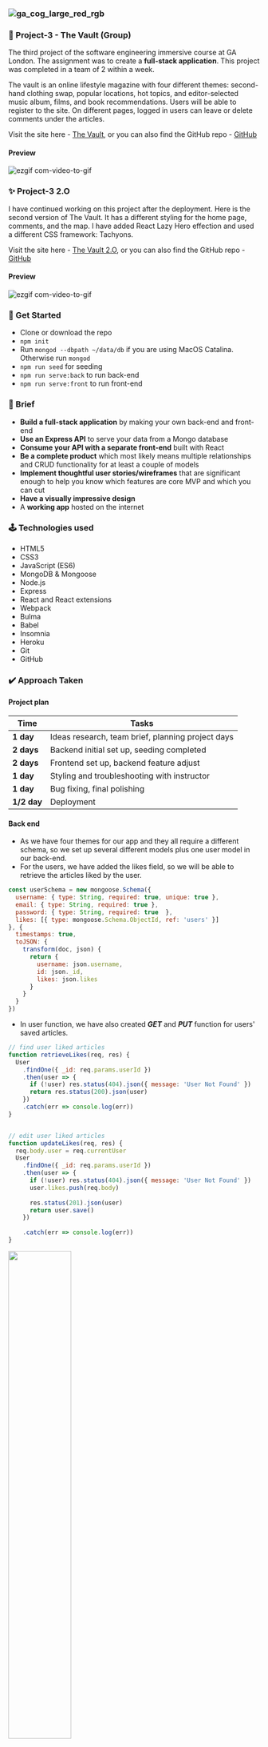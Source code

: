 ### ![ga_cog_large_red_rgb](https://cloud.githubusercontent.com/assets/40461/8183776/469f976e-1432-11e5-8199-6ac91363302b.png)


### 🚩 Project-3 - The Vault (Group) ###

The third project of the software engineering immersive course at GA London. The assignment was to create a **full-stack application**. This project was completed in a team of 2 within a week. 

The vault is an online lifestyle magazine with four different themes: second-hand clothing swap, popular locations, hot topics, and editor-selected music album, films, and book recommendations. Users will be able to register to the site. On different pages, logged in users can leave or delete comments under the articles. 

Visit the site here - [The Vault](https://project-3-the-vault.herokuapp.com/), or you can also find the GitHub repo - [GitHub](https://github.com/Aichi-Chang/SEI-Project-3)

#### Preview
![ezgif com-video-to-gif](https://media.giphy.com/media/U4XNOpYXfVvq8XFl62/giphy.gif)


### ✨ Project-3 2.O ###

I have continued working on this project after the deployment. Here is the second version of The Vault. It has a different styling for the home page, comments, and the map. I have added React Lazy Hero effection and used a different CSS framework: Tachyons. 

Visit the site here - [The Vault 2.O](https://project-3-2point0.herokuapp.com/), or you can also find the GitHub repo - [GitHub](https://github.com/Aichi-Chang/SEI-Project-3-v2)

#### Preview
![ezgif com-video-to-gif](https://media.giphy.com/media/STfoQrmp6yE8y3wwlr/giphy.gif)

### :rocket: Get Started ###

* Clone or download the repo
* `npm init`
* Run `mongod --dbpath ~/data/db` if you are using MacOS Catalina. Otherwise run `mongod`
* `npm run seed` for seeding
* `npm run serve:back` to run back-end
* `npm run serve:front` to run front-end


### 📝 Brief ###

* **Build a full-stack application** by making your own back-end and front-end
* **Use an Express API** to serve your data from a Mongo database
* **Consume your API with a separate front-end** built with React
* **Be a complete product** which most likely means multiple relationships and CRUD functionality for at least a couple of models
* **Implement thoughtful user stories/wireframes** that are significant enough to help you know which features are core MVP and which you can cut
* **Have a visually impressive design**
* A **working app** hosted on the internet


### 🕹 Technologies used ###

* HTML5
* CSS3
* JavaScript (ES6)
* MongoDB & Mongoose
* Node.js
* Express
* React and React extensions
* Webpack
* Bulma
* Babel
* Insomnia
* Heroku
* Git
* GitHub


### ✔️ Approach Taken ###

#### Project plan

| Time      | Tasks         |
| ------------- |-------------|
| **1 day**    |  Ideas research, team brief, planning project days   |
| **2  days**     |  Backend initial set up, seeding completed  |
| **2 days**  | Frontend set up,  backend feature adjust    |
| **1 day**  | Styling and troubleshooting with instructor   |
| **1 day** | Bug fixing, final polishing  |
| **1/2 day** | Deployment     |

#### Back end
- As we have four themes for our app and they all require a different schema, so we set up several different models plus one user model in our back-end.
- For the users, we have added the likes field, so we will be able to retrieve the articles liked by the user.
```js
const userSchema = new mongoose.Schema({ 
  username: { type: String, required: true, unique: true }, 
  email: { type: String, required: true },
  password: { type: String, required: true  }, 
  likes: [{ type: mongoose.Schema.ObjectId, ref: 'users' }]
}, {
  timestamps: true, 
  toJSON: { 
    transform(doc, json) {
      return { 
        username: json.username,
        id: json._id,
        likes: json.likes 
      }
    }
  }
})
```

- In user function, we have also created ***GET*** and ***PUT*** function for users' saved articles.
```js
// find user liked articles
function retrieveLikes(req, res) {
  User
    .findOne({ _id: req.params.userId })
    .then(user => {
      if (!user) res.status(404).json({ message: 'User Not Found' })
      return res.status(200).json(user)
    })
    .catch(err => console.log(err))
}


// edit user liked articles
function updateLikes(req, res) {
  req.body.user = req.currentUser
  User
    .findOne({ _id: req.params.userId })
    .then(user => {
      if (!user) res.status(404).json({ message: 'User Not Found' })
      user.likes.push(req.body)
      
      res.status(201).json(user)
      return user.save()
    })
    
    .catch(err => console.log(err))
}
```
<img src='frontend/assets/Screenshot 2020-02-02 at 11.51.01 am.png' width='50%'>

- As the magazine has a second-hand clothing swap page, we allow the user to ***POST***, ***PUT*** and ***DELETE*** their items on the clothing page. And other users will be able to leave comments below for a swap.

```js
// ************************ clothing ************************
router.route('/clothing')
  .get(clothingFunc.index)
  .post(secureRoute, clothingFunc.create)

router.route('/clothing/:id')
  .get(clothingFunc.show)
  .put(secureRoute, clothingFunc.update)
  .delete(secureRoute, clothingFunc.remove)

router.route('/clothing/:id/comments')
  .post(secureRoute, clothingFunc.createComment)

router.route('/clothing/:id/comments/:commentId')
  .delete(secureRoute, clothingFunc.removeComment)

```

#### Front end

- For this project, we have used React Hooks. It makes the code cleaner and easier to read. 

- We used the Uber's React Map GL package for Mapbox for our community page, it has the popup function so the user will be able to check the information quickly.

- I wrote the comment feature for the project. As we have several pages require this feature, I have pulled the comment form itself out to a common component, but pass props ***updateData*** back to setData, so once the user left a comment, it will push to our single article's comment array and get rendered.

***single article component***

The initial state
```js
const [data, setData] = useState( { comments: [] })
```
The original data remains the same, but the updateData will set the comments into our data
```js
  <CommentForm 
    url={`/api/clothing/${props.match.params.id}/comments`}
    updateData={setData}
    data={data}
  />
```
All comment will get rendered here
``` js
  <div className='columns'>
    <div className='column'>
      {data.comments.map((comment) => 
        <div className="is-half" 
          key={comment._id} > 
          <div>{comment.content}</div>
          <br />
          <button className="delete" id={comment._id} onClick={(e) => handleDelete(e)}></button> 
        </div>
      )}
    </div>
  </div> 
```

***comment form component***

The initial state
```js
const CommentForm = ({ url, updateData, data }) => {
  const [formData, setFormData] = useState('')
  const [errors, setErrors] = useState({
    errors: []
  })
```
submit the form to our back-end, pass back the newData with comments and set form content to none.
```js
  function handleSubmit(e) {
    e.preventDefault()
    axios.post( url , { content: formData }, {
      headers: { Authorization: `Bearer ${Auth.getToken()}` }
    })
      .then(response => {
        const newData = { ...data }
        newData.comments = response.data 
        updateData(newData)
        setFormData('')
      })
      .catch(err => setErrors({ ...err, errors: err.data }))
  }
```


### 🤗 Wins ###

- Most back-end features are completed. After testing it on Insomnia, we can basically get all the correct data coming back from our API. 
- The comment feature is running well but still needs some style.
- As the person creating the main repository on Github, I also help other teammates for their git issues. eg. merge branches, conflicts, git push...
<img src='https://github.com/Aichi-Chang/The-Vault/blob/master/frontend/assets/Image%20from%20iOS%20(1).jpg?raw=true' width='50%'>

- Team morning stand up brief is very important, we get to know what others have completed so far, the remaining tasks on the project plan or if anyone needs extra help on the feature they are building. 

### 🧐 Chanllenges ###
- I have added the user liked feature into our back-end. In the beginning, I tried to implement user id into all article schemas, when we test a single article route in Insomnia, it showed all the users who have liked it. Everything works fine until I started to build the route for the user dashboard. In order for users to see all the articles they liked, I should have implemented the article id into user schema. 
- As we have different pages require the comment feature, we had to figure out to re-render the page with new comments and yet keep the initial state. After troubleshooting with the instructor, I learned how to pass props and use them to set data, simple and efficient.


### 🔮 Future features ###

- Add like function (front-end)
- Create user dashboard showing saved(liked) articles (front-end)
- User can post and edit their second-hend clothing (front-end)
- Rating (back-end)

